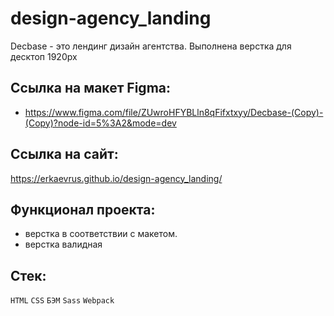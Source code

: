 # design-agency_landing

Decbase - это лендинг дизайн агентства. Выполнена верстка для десктоп 1920px

## Ссылка на макет Figma:
- https://www.figma.com/file/ZUwroHFYBLln8qFifxtxyy/Decbase-(Copy)-(Copy)?node-id=5%3A2&mode=dev

## Ссылка на сайт: 
https://erkaevrus.github.io/design-agency_landing/

## Функционал проекта:
- верстка в соответствии с макетом.
- верстка валидная

## Стек:
```HTML``` ```CSS``` ```БЭМ``` ```Sass``` ```Webpack```
